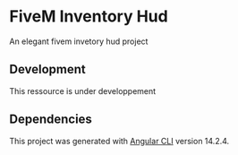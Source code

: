 # FiveM Inventory Hud

An elegant fivem invetory hud project

## Development

This ressource is under developpement

## Dependencies

This project was generated with [Angular CLI](https://github.com/angular/angular-cli) version 14.2.4.
